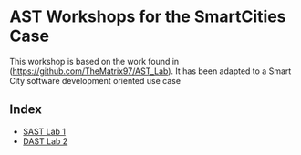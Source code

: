 # AST Workshops for the SmartCities Case

This workshop is based on the work found in (https://github.com/TheMatrix97/AST_Lab). It has been adapted to a Smart City software development oriented use case

## Index

- [SAST Lab 1](./Lab1_SAST/README.md)
- [DAST Lab 2](./Lab2_DAST_ZAP/README.md)